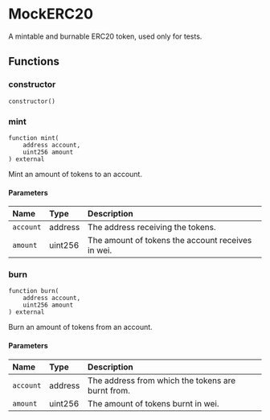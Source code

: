 # MockERC20

A mintable and burnable ERC20 token, used only for tests.

## Functions

### constructor

```solidity
constructor() 
```

### mint

```solidity
function mint(
    address account,
    uint256 amount
) external
```

Mint an amount of tokens to an account.

#### Parameters

| Name | Type | Description |
| :--- | :--- | :---------- |
| `account` | address | The address receiving the tokens. |
| `amount` | uint256 | The amount of tokens the account receives in wei. |

### burn

```solidity
function burn(
    address account,
    uint256 amount
) external
```

Burn an amount of tokens from an account.

#### Parameters

| Name | Type | Description |
| :--- | :--- | :---------- |
| `account` | address | The address from which the tokens are burnt from. |
| `amount` | uint256 | The amount of tokens burnt in wei. |

